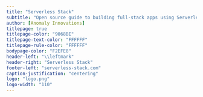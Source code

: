 ```yaml
---
title: "Serverless Stack"
subtitle: "Open source guide to building full-stack apps using Serverless and React"
author: [Anomaly Innovations]
titlepage: true
titlepage-color: "9068BE"
titlepage-text-color: "FFFFFF"
titlepage-rule-color: "FFFFFF"
bodypage-color: "F2EFE8"
header-left: "\\leftmark"
header-right: "Serverless Stack"
footer-left: "serverless-stack.com"
caption-justification: "centering"
logo: "logo.png"
logo-width: "110"
---
```

